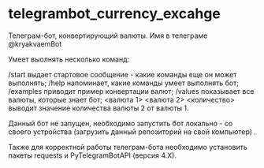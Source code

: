 # telegrambot_currency_excahge
Телеграм-бот, конвертирующий валюты. Имя в телеграме @kryakvaemBot

Умеет выолнять несколько команд:

/start выдает стартовое сообщение - какие команды еще он может выполнять;
/help напоминает, какие команды умеет выполнять бот;
/examples приводит пример конвертации валют;
/values показывает все валюты, которые знает бот;
<валюта 1> <валюта 2> <количество> выводит значение количества валюты 2 от валюты 1.

Данный бот не запущен, необходимо запустить бот локально - со своего устройства (загрузить данный репозиторий на свой компьютер) .

Также для корректной работы телеграм-бота необходимо установить пакеты requests и PyTelegramBotAPI (версия 4.X).
